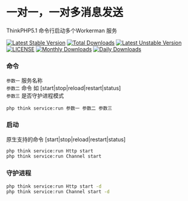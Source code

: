 # 一对一，一对多消息发送
ThinkPHP5.1 命令行启动多个Workerman 服务

[![Latest Stable Version](https://poser.pugx.org/xiaodi/xiaodi-worker/v/stable)](https://packagist.org/packages/xiaodi/xiaodi-worker)
[![Total Downloads](https://poser.pugx.org/xiaodi/xiaodi-worker/downloads)](https://packagist.org/packages/xiaodi/xiaodi-worker)
[![Latest Unstable Version](https://poser.pugx.org/xiaodi/xiaodi-worker/v/unstable)](https://packagist.org/packages/xiaodi/xiaodi-worker)
[![LICENSE](https://img.shields.io/badge/license-Anti%20996-blue.svg)](https://github.com/996icu/996.ICU/blob/master/LICENSE)
[![Monthly Downloads](https://poser.pugx.org/xiaodi/xiaodi-worker/d/monthly)](https://packagist.org/packages/xiaodi/xiaodi-worker)
[![Daily Downloads](https://poser.pugx.org/xiaodi/xiaodi-worker/d/daily)](https://packagist.org/packages/xiaodi/xiaodi-worker)

### 命令
`参数一` 服务名称  
`参数二` 命令 如 [start|stop|reload|restart|status]  
`参数三` 是否守护进程模式  

`php think service:run 参数一 参数二 参数三`

### 启动
原生支持的命令 [start|stop|reload|restart|status]
```sh
php think service:run Http start
php think service:run Channel start
```

### 守护进程
```sh
php think service:run Http start -d
php think service:run Channel start -d
```
